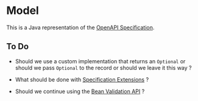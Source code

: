 # Model

This is a Java representation of the [OpenAPI Specification](https://github.com/OAI/OpenAPI-Specification/blob/main/versions/3.1.0.md#specification).

## To Do

* Should we use a custom implementation that returns an `Optional` or should we pass `Optional` to the record or should we leave it this way ?

* What should be done with [Specification Extensions](https://github.com/OAI/OpenAPI-Specification/blob/main/versions/3.1.0.md#specificationExtensions) ?

* Should we continue using the [Bean Validation API](https://beanvalidation.org/) ?